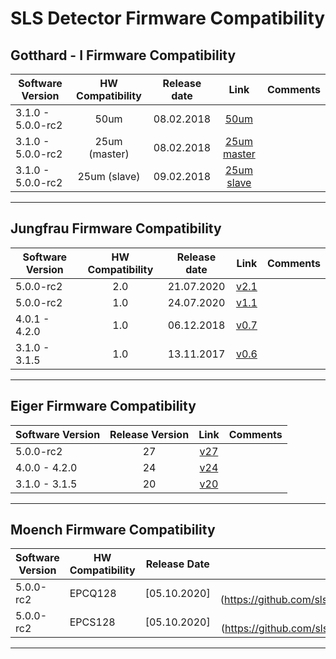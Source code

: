 # SLS Detector Firmware Compatibility

## Gotthard - I Firmware Compatibility

|Software Version|HW Compatibility|Release date|Link|Comments|
|---|:---:|:---:|:---:|---|
|3.1.0 - 5.0.0-rc2|50um|08.02.2018|[50um](https://github.com/slsdetectorgroup/slsDetectorFirmware/blob/master/binaries/gotthard_I/50um/gotthard_I_50um.pof)||
|3.1.0 - 5.0.0-rc2|25um (master)|08.02.2018|[25um master](https://github.com/slsdetectorgroup/slsDetectorFirmware/blob/master/binaries/gotthard_I/25um/master/gotthard_I_25um_master.pof)||
|3.1.0 - 5.0.0-rc2|25um (slave)|09.02.2018|[25um slave](https://github.com/slsdetectorgroup/slsDetectorFirmware/blob/master/binaries/gotthard_I/25um/slave/gotthard_I_25um_slave.pof)||

* * * 

## Jungfrau Firmware Compatibility

|Software Version|HW Compatibility|Release date|Link|Comments|
|---|:---:|:---:|:---:|---|
|5.0.0-rc2    |2.0|21.07.2020|[v2.1](https://github.com/slsdetectorgroup/slsDetectorFirmware/blob/master/binaries/jungfrau/v2_1/jungfrau_v2_1.pof)||
|5.0.0-rc2    |1.0|24.07.2020|[v1.1](https://github.com/slsdetectorgroup/slsDetectorFirmware/blob/master/binaries/jungfrau/v1_1/jungfrau_v1_1.pof)||
|4.0.1 - 4.2.0|1.0|06.12.2018|[v0.7](https://github.com/slsdetectorgroup/slsDetectorFirmware/blob/master/binaries/jungfrau/v0_7/jungfrau_v0_7.pof)||
|3.1.0 - 3.1.5|1.0|13.11.2017|[v0.6](https://github.com/slsdetectorgroup/slsDetectorFirmware/blob/master/binaries/jungfrau/v0_6/jungfrau_v0_6.pof)||

* * *


## Eiger Firmware Compatibility

|Software Version|Release Version|Link|Comments|
|---|:---:|:---:|---|
|5.0.0-rc2    |27|[v27](https://github.com/slsdetectorgroup/slsDetectorFirmware/blob/master/binaries/eiger/v27/)||
|4.0.0 - 4.2.0|24|[v24](https://github.com/slsdetectorgroup/slsDetectorFirmware/blob/master/binaries/eiger/v24/)||
|3.1.0 - 3.1.5|20|[v20](https://github.com/slsdetectorgroup/slsDetectorFirmware/blob/master/binaries/eiger/v20/)||

* * *

## Moench Firmware Compatibility

|Software Version|HW Compatibility|Release Date|Link|Comments|
|---|---|:---:|:---:|---|
|5.0.0-rc2    |EPCQ128|[05.10.2020]|[v1.0](https://github.com/slsdetectorgroup/slsDetectorFirmware/blob/master/binaries/moench/EPCQ128|v1_0/moench_v1_0_201005.pof)||
|5.0.0-rc2    |EPCS128|[05.10.2020]|[v1.0](https://github.com/slsdetectorgroup/slsDetectorFirmware/blob/master/binaries/moench/EPCS128|v1_0/moench_v1_0_201005.pof)||

* * *
